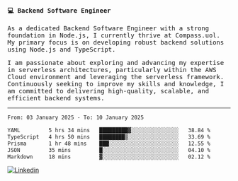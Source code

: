 
<samp>
  
#### 💻 Backend Software Engineer

As a dedicated Backend Software Engineer with a strong foundation in Node.js, I currently thrive at Compass.uol. My primary focus is on developing robust backend solutions using Node.js and TypeScript.

I am passionate about exploring and advancing my expertise in serverless architectures, particularly within the AWS Cloud environment and leveraging the serverless framework. Continuously seeking to improve my skills and knowledge, I am committed to delivering high-quality, scalable, and efficient backend systems.

---

<!--START_SECTION:waka-->

```txt
From: 03 January 2025 - To: 10 January 2025

YAML         5 hrs 34 mins   █████████▓░░░░░░░░░░░░░░░   38.84 %
TypeScript   4 hrs 50 mins   ████████▒░░░░░░░░░░░░░░░░   33.69 %
Prisma       1 hr 48 mins    ███░░░░░░░░░░░░░░░░░░░░░░   12.55 %
JSON         35 mins         █░░░░░░░░░░░░░░░░░░░░░░░░   04.10 %
Markdown     18 mins         ▓░░░░░░░░░░░░░░░░░░░░░░░░   02.12 %
```

<!--END_SECTION:waka-->
  
</samp>

[![Linkedin](https://img.shields.io/badge/-Mateus%20Garcia-c080ff?style=flat-square&logo=Linkedin&logoColor=white&link=https://www.linkedin.com/in/mpgxc)](https://www.linkedin.com/in/mateusogarcia) 
